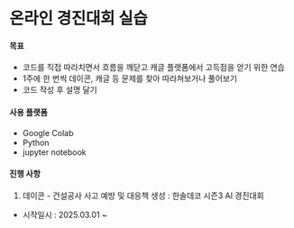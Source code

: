 # 온라인 경진대회 실습

#### 목표
- 코드를 직접 따라치면서 흐름을 깨닫고 캐글 플랫폼에서 고득점을 얻기 위한 연습
- 1주에 한 번씩 데이콘, 캐글 등 문제를 찾아 따라쳐보거나 풀어보기
- 코드 작성 후 설명 달기

#### 사용 플랫폼
  - Google Colab
  - Python
  - jupyter notebook

#### 진행 사항
1. 데이콘 - 건설공사 사고 예방 및 대응책 생성 : 한솔데코 시즌3 AI 경진대회
  - 시작일시 : 2025.03.01 ~

